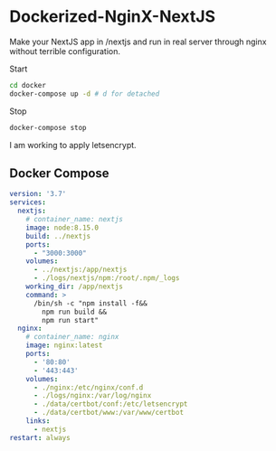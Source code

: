 # Dockerized-NginX-NextJS

Make your NextJS app in /nextjs and run in real server through nginx without terrible configuration.

Start

```sh
cd docker
docker-compose up -d # d for detached
```

Stop

```sh
docker-compose stop
```

I am working to apply letsencrypt.

## Docker Compose

```yml
version: '3.7'
services:
  nextjs:
    # container_name: nextjs
    image: node:8.15.0
    build: ../nextjs
    ports:
      - "3000:3000"
    volumes:
      - ../nextjs:/app/nextjs
      - ./logs/nextjs/npm:/root/.npm/_logs
    working_dir: /app/nextjs
    command: >
      /bin/sh -c "npm install -f&&
        npm run build &&
        npm run start"
  nginx:
    # container_name: nginx
    image: nginx:latest
    ports:
      - '80:80'
      - '443:443'
    volumes:
      - ./nginx:/etc/nginx/conf.d
      - ./logs/nginx:/var/log/nginx
      - ./data/certbot/conf:/etc/letsencrypt
      - ./data/certbot/www:/var/www/certbot
    links:
      - nextjs
restart: always
```